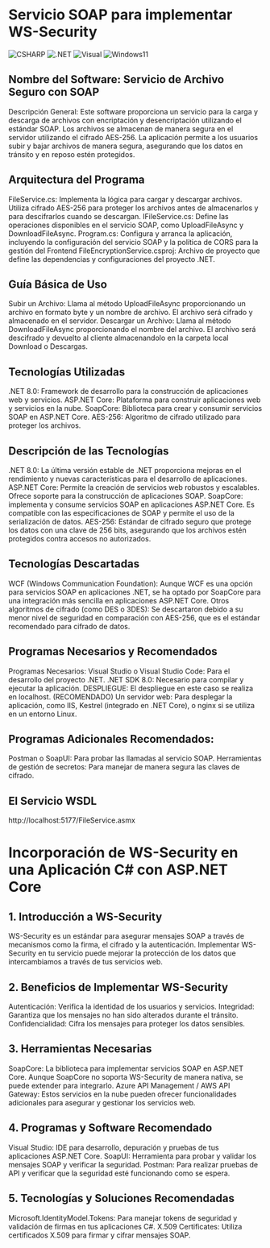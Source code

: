 # Servicio SOAP para implementar WS-Security

![CSHARP](https://img.shields.io/badge/C%23-239120?style=for-the-badge&logo=csharp&logoColor=white)
![.NET](https://img.shields.io/badge/.NET-512BD4?style=for-the-badge&logo=dotnet&logoColor=white)
![Visual](https://img.shields.io/badge/Visual_Studio_Code-0078D4?style=for-the-badge&logo=visual%20studio%20code&logoColor=white)
![Windows11](https://img.shields.io/badge/Windows_11-0078d4?style=for-the-badge&logo=windows-11&logoColor=white)

## Nombre del Software: Servicio de Archivo Seguro con SOAP
Descripción General: Este software proporciona un servicio para la carga y descarga de archivos con encriptación y desencriptación utilizando el estándar SOAP. Los archivos se almacenan de manera segura en el servidor utilizando el cifrado AES-256. La aplicación permite a los usuarios subir y bajar archivos de manera segura, asegurando que los datos en tránsito y en reposo estén protegidos.


## Arquitectura del Programa
FileService.cs:
Implementa la lógica para cargar y descargar archivos.
Utiliza cifrado AES-256 para proteger los archivos antes de almacenarlos y para descifrarlos cuando se descargan.
IFileService.cs:
Define las operaciones disponibles en el servicio SOAP, como UploadFileAsync y DownloadFileAsync.
Program.cs:
Configura y arranca la aplicación, incluyendo la configuración del servicio SOAP y la política de CORS para la gestión del Frontend
FileEncryptionService.csproj:
Archivo de proyecto que define las dependencias y configuraciones del proyecto .NET.


## Guía Básica de Uso
Subir un Archivo:
Llama al método UploadFileAsync proporcionando un archivo en formato byte y un nombre de archivo. El archivo será cifrado y almacenado en el servidor.
Descargar un Archivo:
Llama al método DownloadFileAsync proporcionando el nombre del archivo. El archivo será descifrado y devuelto al cliente almacenandolo en la carpeta local Download o Descargas.


## Tecnologías Utilizadas
.NET 8.0: Framework de desarrollo para la construcción de aplicaciones web y servicios.
ASP.NET Core: Plataforma para construir aplicaciones web y servicios en la nube.
SoapCore: Biblioteca para crear y consumir servicios SOAP en ASP.NET Core.
AES-256: Algoritmo de cifrado utilizado para proteger los archivos.


## Descripción de las Tecnologías
.NET 8.0: La última versión estable de .NET proporciona mejoras en el rendimiento y nuevas características para el desarrollo de aplicaciones.
ASP.NET Core: Permite la creación de servicios web robustos y escalables. Ofrece soporte para la construcción de aplicaciones SOAP.
SoapCore: implementa y consume servicios SOAP en aplicaciones ASP.NET Core. Es compatible con las especificaciones de SOAP y permite el uso de la serialización de datos.
AES-256: Estándar de cifrado seguro que protege los datos con una clave de 256 bits, asegurando que los archivos estén protegidos contra accesos no autorizados.


## Tecnologías Descartadas
WCF (Windows Communication Foundation): Aunque WCF es una opción para servicios SOAP en aplicaciones .NET, se ha optado por SoapCore para una integración más sencilla en aplicaciones ASP.NET Core.
Otros algoritmos de cifrado (como DES o 3DES): Se descartaron debido a su menor nivel de seguridad en comparación con AES-256, que es el estándar recomendado para cifrado de datos.


## Programas Necesarios y Recomendados
Programas Necesarios:
Visual Studio o Visual Studio Code: Para el desarrollo del proyecto .NET.
.NET SDK 8.0: Necesario para compilar y ejecutar la aplicación.
DESPLIEGUE: El despliegue en este caso se realiza en localhost.
(RECOMENDADO) Un servidor web: Para desplegar la aplicación, como IIS, Kestrel (integrado en .NET Core), o nginx si se utiliza en un entorno Linux.

## Programas Adicionales Recomendados:
Postman o SoapUI: Para probar las llamadas al servicio SOAP.
Herramientas de gestión de secretos: Para manejar de manera segura las claves de cifrado.

## El Servicio WSDL
http://localhost:5177/FileService.asmx


# Incorporación de WS-Security en una Aplicación C# con ASP.NET Core

## 1. Introducción a WS-Security
WS-Security es un estándar para asegurar mensajes SOAP a través de mecanismos como la firma, el cifrado y la autenticación. Implementar WS-Security en tu servicio puede mejorar la protección de los datos que intercambiamos a través de tus servicios web.


## 2. Beneficios de Implementar WS-Security
Autenticación: Verifica la identidad de los usuarios y servicios.
Integridad: Garantiza que los mensajes no han sido alterados durante el tránsito.
Confidencialidad: Cifra los mensajes para proteger los datos sensibles.


## 3. Herramientas Necesarias
SoapCore: La biblioteca para implementar servicios SOAP en ASP.NET Core. Aunque SoapCore no soporta WS-Security de manera nativa, se puede extender para integrarlo.
Azure API Management / AWS API Gateway: Estos servicios en la nube pueden ofrecer funcionalidades adicionales para asegurar y gestionar los servicios web.


## 4. Programas y Software Recomendado
Visual Studio: IDE para desarrollo, depuración y pruebas de tus aplicaciones ASP.NET Core.
SoapUI: Herramienta para probar y validar los mensajes SOAP y verificar la seguridad.
Postman: Para realizar pruebas de API y verificar que la seguridad esté funcionando como se espera.


## 5. Tecnologías y Soluciones Recomendadas
Microsoft.IdentityModel.Tokens: Para manejar tokens de seguridad y validación de firmas en tus aplicaciones C#.
X.509 Certificates: Utiliza certificados X.509 para firmar y cifrar mensajes SOAP.
